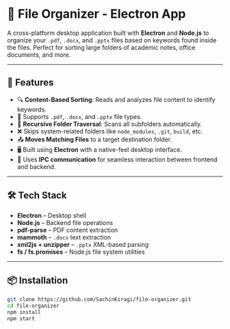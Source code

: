 # 📁 File Organizer - Electron App

A cross-platform desktop application built with **Electron** and **Node.js** to organize your `.pdf`, `.docx`, and `.pptx` files based on keywords found inside the files. Perfect for sorting large folders of academic notes, office documents, and more.

---

## 🚀 Features

- 🔍 **Content-Based Sorting**: Reads and analyzes file content to identify keywords.
- 📄 Supports `.pdf`, `.docx`, and `.pptx` file types.
- 📁 **Recursive Folder Traversal**: Scans all subfolders automatically.
- ❌ Skips system-related folders like `node_modules`, `.git`, `build`, etc.
- 📤 **Moves Matching Files** to a target destination folder.
- 🖥️ Built using **Electron** with a native-feel desktop interface.
- 🔌 Uses **IPC communication** for seamless interaction between frontend and backend.

---

## 🛠️ Tech Stack

- **Electron** – Desktop shell
- **Node.js** – Backend file operations
- **pdf-parse** – PDF content extraction
- **mammoth** – `.docx` text extraction
- **xml2js + unzipper** – `.pptx` XML-based parsing
- **fs / fs.promises** – Node.js file system utilities

---

## 📦 Installation

```bash
git clone https://github.com/SachinKiragi/file-organizer.git
cd file-organizer
npm install
npm start
```
